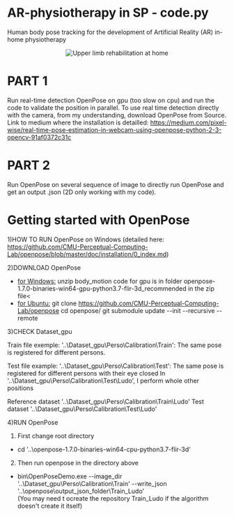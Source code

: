 # AR-physiotherapy in SP - code.py
Human body pose tracking for the development of Artificial Reality (AR) in-home physiotherapy



<div align="center">
  <img src="https://github.com/bossardl/Remote-physiotherapy/assets/90336628/a2842582-3669-4ab9-840a-92dc9c16e1ca.gif" alt="Upper limb rehabilitation at home" />
</div>

# PART 1   

Run real-time detection OpenPose on gpu (too slow on cpu) and run the code to validate the position in parallel.
To use real time detection directly with the camera, from my understanding, download OpenPose from Source.
Link to medium where the installation is detailled:
https://medium.com/pixel-wise/real-time-pose-estimation-in-webcam-using-openpose-python-2-3-opencv-91af0372c31c

# PART 2 
Run OpenPose on several sequence of image to directly run OpenPose and get an output .json (2D only working with my code).

# Getting started with OpenPose
1)HOW TO RUN OpenPose on Windows 	(detailed here: https://github.com/CMU-Perceptual-Computing-Lab/openpose/blob/master/doc/installation/0_index.md)

2)DOWNLOAD OpenPose 
- <ins>for Windows:</ins>
unzip body_motion
code for gpu is in folder openpose-1.7.0-binaries-win64-gpu-python3.7-flir-3d_recommended in the zip file<
- <ins>for Ubuntu:</ins>
git clone https://github.com/CMU-Perceptual-Computing-Lab/openpose
cd openpose/
git submodule update --init --recursive --remote


3)CHECK Dataset_gpu

Train file exemple: '..\Dataset_gpu\Perso\Calibration\Train':
The same pose is registered for different persons.

Test file example: '..\Dataset_gpu\Perso\Calibration\Test':
 The same pose is registered for different persons with their eye closed 
In  '..\Dataset_gpu\Perso\Calibration\Test\Ludo', I perform whole other positions

Reference dataset '..\Dataset_gpu\Perso\Calibration\Train\Ludo'
Test dataset '..\Dataset_gpu\Perso\Calibration\Test\Ludo' 


4)RUN OpenPose

1. First change root directory
  - cd '..\openpose-1.7.0-binaries-win64-cpu-python3.7-flir-3d' 

2. Then run openpose in the directory above
  - bin\OpenPoseDemo.exe --image_dir '..\Dataset_gpu\Perso\Calibration\Train'  --write_json '..\openpose\output_json_folder\Train_Ludo'   
(You may need t ocreate the repository  Train_Ludo if the algorithm doesn't create it itself)

